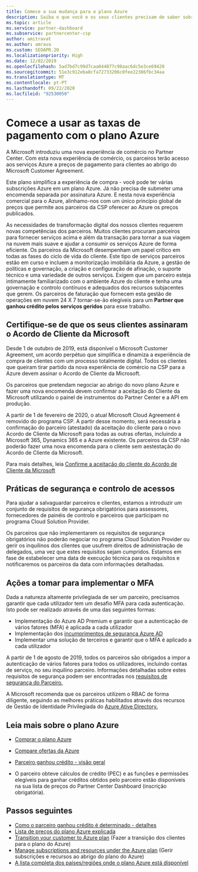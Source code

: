 ```yaml
---
title: Comece a sua mudança para o plano Azure
description: Saiba o que você e os seus clientes precisam de saber sobre a utilização do plano de pagamento da Azure, incluindo os primeiros passos, precauções de segurança e como começar.
ms.topic: article
ms.service: partner-dashboard
ms.subservice: partnercenter-csp
author: amitravat
ms.author: amrava
ms.custom: SEOAPR.20
ms.localizationpriority: High
ms.date: 12/02/2019
ms.openlocfilehash: 5ad7bd7c99d7caa044877c98aac6dc5e3ce69420
ms.sourcegitcommit: 51e3c912eba8cfa72733206c0fee22386fbc34aa
ms.translationtype: MT
ms.contentlocale: pt-PT
ms.lasthandoff: 09/22/2020
ms.locfileid: "92530050"
---
```

# <a name="begin-using-pay-as-you-go-rates-with-the-azure-plan"></a>Comece a usar as taxas de pagamento com o plano Azure

A Microsoft introduziu uma nova experiência de comércio no Partner Center.  Com esta nova experiência de comércio, os parceiros terão acesso aos serviços Azure a preços de pagamento para clientes ao abrigo do Microsoft Customer Agreement.

Este plano simplifica a experiência de compra - você pode ter várias subscrições Azure em um plano Azure. Já não precisa de submeter uma encomenda separada por assinatura Azure. E nesta nova experiência comercial para o Azure, alinhamo-nos com um único princípio global de preços que permite aos parceiros da CSP oferecer ao Azure os preços publicados.

As necessidades de transformação digital dos nossos clientes requerem novas competências dos parceiros. Muitos clientes procuram parceiros para fornecer serviços acima e além da transação para tornar a sua viagem na nuvem mais suave e ajudar a consumir os serviços Azure de forma eficiente. Os parceiros da Microsoft desempenham um papel crítico em todas as fases do ciclo de vida do cliente. Este tipo de serviços parceiros estão em curso e incluem a monitorização imobiliária da Azure, a gestão de políticas e governação, a criação e configuração de afinação, o suporte técnico e uma variedade de outros serviços. Exigem que um parceiro esteja intimamente familiarizado com o ambiente Azure do cliente e tenha uma governação e controlo contínuos e adequados dos recursos subjacentes que gerem. Os parceiros de faturação que fornecem esta gestão de operações em nuvem 24 X 7 tornar-se-ão elegíveis para um **Partner que ganhou crédito pelos serviços geridos** para esse trabalho.

## <a name="make-sure-your-customers-have-signed-the-microsoft-customer-agreement"></a>Certifique-se de que os seus clientes assinaram o Acordo de Cliente da Microsoft

Desde 1 de outubro de 2019, está disponível o Microsoft Customer Agreement, um acordo perpétuo que simplifica e dinamiza a experiência de compra de clientes com um processo totalmente digital. Todos os clientes que queiram tirar partido da nova experiência de comércio na CSP para a Azure devem assinar o Acordo de Cliente da Microsoft.

Os parceiros que pretendam negociar ao abrigo do novo plano Azure e fazer uma nova encomenda devem confirmar a aceitação do Cliente da Microsoft utilizando o painel de instrumentos do Partner Center e a API em produção.

A partir de 1 de fevereiro de 2020, o atual Microsoft Cloud Agreement é removido do programa CSP. A partir desse momento, será necessária a confirmação do parceiro (atestado) da aceitação do cliente para o novo Acordo de Cliente da Microsoft para todas as outras ofertas, incluindo a Microsoft 365, Dynamics 365 e a Azure existente. Os parceiros da CSP não poderão fazer uma nova encomenda para o cliente sem aestestação do Acordo de Cliente da Microsoft.

Para mais detalhes, leia [Confirme a aceitação do cliente do Acordo de Cliente da Microsoft](confirm-customer-agreement.md)

## <a name="security-and-access-control-practices"></a>Práticas de segurança e controlo de acessos

Para ajudar a salvaguardar parceiros e clientes, estamos a introduzir um conjunto de requisitos de segurança obrigatórios para assessores, fornecedores de painéis de controlo e parceiros que participam no programa Cloud Solution Provider.

Os parceiros que não implementarem os requisitos de segurança obrigatórios não poderão negociar no programa Cloud Solution Provider ou gerir os inquilinos dos clientes que usufrem direitos de administração de delegados, uma vez que estes requisitos sejam cumpridos. Estamos em fase de estabelecer uma data de execução técnica para os requisitos e notificaremos os parceiros da data com informações detalhadas.

## <a name="actions-to-take-to-implement-mfa"></a>Ações a tomar para implementar o MFA

Dada a natureza altamente privilegiada de ser um parceiro, precisamos garantir que cada utilizador tem um desafio MFA para cada autenticação. Isto pode ser realizado através de uma das seguintes formas:

- Implementação do Azure AD Premium e garantir que a autenticação de vários fatores (MFA) é aplicada a cada utilizador
- Implementação dos [incumprimentos de segurança Azure AD](/azure/active-directory/conditional-access/concept-conditional-access-security-defaults)
- Implementar uma solução de terceiros e garantir que o MFA é aplicado a cada utilizador

A partir de 1 de agosto de 2019, todos os parceiros são obrigados a impor a autenticação de vários fatores para todos os utilizadores, incluindo contas de serviço, no seu inquilino parceiro. Informações detalhadas sobre estes requisitos de segurança podem ser encontradas nos [requisitos de segurança do Parceiro.](partner-security-requirements.md)

A Microsoft recomenda que os parceiros utilizem o RBAC de forma diligente, seguindo as melhores práticas habilitados através dos recursos de Gestão de Identidade Privilegiada do [Azure Ative Directory.](/azure/active-directory/privileged-identity-management/pim-configure)

## <a name="read-more-about-the-azure-plan"></a>Leia mais sobre o plano Azure

- [Comprar o plano Azure](purchase-azure-plan.md)

- [Compare ofertas da Azure](compare-azure-offers.md)

- [Parceiro ganhou crédito - visão geral](partner-earned-credit.md)

- O parceiro obteve cálculos de crédito (PEC) e as funções e permissões elegíveis para ganhar créditos obtidos pelo parceiro estão disponíveis na sua lista de preços do Partner Center Dashboard (inscrição obrigatória).

## <a name="next-steps"></a>Passos seguintes 

- [Como o parceiro ganhou crédito é determinado - detalhes](partner-earned-credit-explanation.md)
- [Lista de preços do plano Azure explicada](azure-plan-price-list.md)
- [Transition your customer to Azure plan](azure-plan-transition.md) (Fazer a transição dos clientes para o plano do Azure)
- [Manage subscriptions and resources under the Azure plan](azure-plan-manage.md) (Gerir subscrições e recursos ao abrigo do plano do Azure)
- [A lista completa dos países/regiões onde o plano Azure está disponível](https://query.prod.cms.rt.microsoft.com/cms/api/am/binary/RE3QN0x)